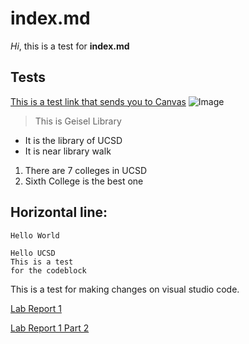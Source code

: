 # index.md

*Hi*, this is a test for **index.md**

## Tests
[This is a test link that sends you to Canvas](https://canvas.ucsd.edu)
![Image](https://ucsdnews.ucsd.edu/news_uploads/Resized_Geisel_Library_08.31.jpg)
> This is Geisel Library

* It is the library of UCSD
* It is near library walk

1. There are 7 colleges in UCSD
2. Sixth College is the best one

Horizontal line:
---
`Hello World`

```
Hello UCSD
This is a test
for the codeblock
```

This is a test for making changes on visual studio code.

[Lab Report 1](https://gosui.github.io/cse15l-lab-reports/lab-report-1-week-2.html)

[Lab Report 1 Part 2](lab-report-1-week-2.html)
